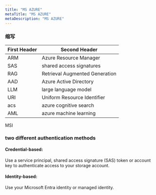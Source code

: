 ```yaml
---
title: "MS AZURE"
metaTitle: "MS AZURE"
metaDescription: "MS AZURE"
---
```




### 缩写
First Header | Second Header
------------ | -------------
ARM | Azure Resource Manager
SAS | shared access signatures
RAG | Retrieval Augmented Generation
AAD | Azure Active Directory
LLM | large language model
URI | Uniform Resource Identifier
acs | azure cognitive search
AML | azure machine learning

MSI


### two different authentication methods
#### Credential-based: 
Use a service principal, shared access signature (SAS) token or account key to authenticate access to your storage account.
#### Identity-based:
Use your Microsoft Entra identity or managed identity.

